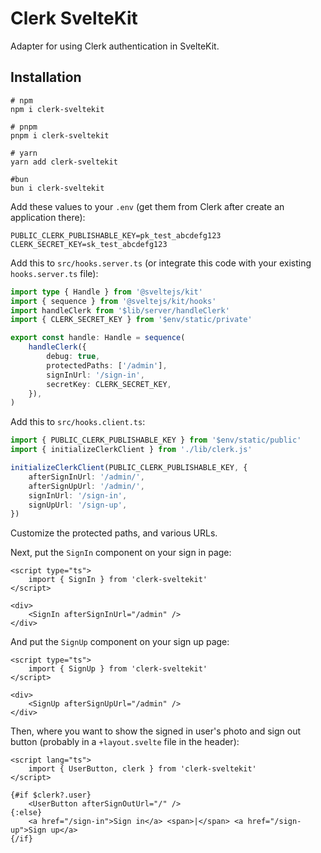 # Clerk SvelteKit

Adapter for using Clerk authentication in SvelteKit.

## Installation

```
# npm
npm i clerk-sveltekit

# pnpm
pnpm i clerk-sveltekit

# yarn
yarn add clerk-sveltekit

#bun
bun i clerk-sveltekit
```

Add these values to your `.env` (get them from Clerk after create an application there):

```env
PUBLIC_CLERK_PUBLISHABLE_KEY=pk_test_abcdefg123
CLERK_SECRET_KEY=sk_test_abcdefg123
```

Add this to `src/hooks.server.ts` (or integrate this code with your existing `hooks.server.ts` file):

```typescript
import type { Handle } from '@sveltejs/kit'
import { sequence } from '@sveltejs/kit/hooks'
import handleClerk from '$lib/server/handleClerk'
import { CLERK_SECRET_KEY } from '$env/static/private'

export const handle: Handle = sequence(
	handleClerk({
		debug: true,
		protectedPaths: ['/admin'],
		signInUrl: '/sign-in',
		secretKey: CLERK_SECRET_KEY,
	}),
)
```

Add this to `src/hooks.client.ts`:

```typescript
import { PUBLIC_CLERK_PUBLISHABLE_KEY } from '$env/static/public'
import { initializeClerkClient } from './lib/clerk.js'

initializeClerkClient(PUBLIC_CLERK_PUBLISHABLE_KEY, {
	afterSignInUrl: '/admin/',
	afterSignUpUrl: '/admin/',
	signInUrl: '/sign-in',
	signUpUrl: '/sign-up',
})
```

Customize the protected paths, and various URLs.

Next, put the `SignIn` component on your sign in page:

```svelte
<script type="ts">
	import { SignIn } from 'clerk-sveltekit'
</script>

<div>
	<SignIn afterSignInUrl="/admin" />
</div>
```

And put the `SignUp` component on your sign up page:

```svelte
<script type="ts">
	import { SignUp } from 'clerk-sveltekit'
</script>

<div>
	<SignUp afterSignUpUrl="/admin" />
</div>
```

Then, where you want to show the signed in user's photo and sign out button (probably in a `+layout.svelte` file in the header):

```svelte
<script lang="ts">
	import { UserButton, clerk } from 'clerk-sveltekit'
</script>

{#if $clerk?.user}
	<UserButton afterSignOutUrl="/" />
{:else}
	<a href="/sign-in">Sign in</a> <span>|</span> <a href="/sign-up">Sign up</a>
{/if}
```
